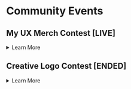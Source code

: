 # Community Events

## My UX Merch Contest **[LIVE]**

<details>
  
  <summary> Learn More </summary>  
  
Calling all designers!

Share your UX designs and swag mock ups for a chance to win UX tokens! If you have ideas for some cool UX merch, now is your chance to bring it to life. Get creative and show us your swag! 😎

**Submitting Your Entry**

To enter, share your design on Twitter using **#MyUXMerch** and tagging **[@Umee_CrossChain](https://twitter.com/Umee_CrossChain)** by **May 12th at 15:00 UTC.**

_Participants can also retweet [this post](https://twitter.com/Umee_CrossChain/status/1522272506924748802?s=20&t=P8asuh_ysfeiWr01hG00ow) (optional) for an additional chance to win._

**Rewards Structure**

- 1st Place: 2,500 UX
- 2nd Place: 1,500 UX each
- Runner Ups (3): 500 UX each
- Random Participants who also retweet (5): 200 UX each
  _Winners will be tagged on Twitter by **May 17th** with instructions to receive their rewards._

**Sample Ideas**

- T-shirts
- Stickers
- Socks
- Hats
- Hoodies
- Beanies
- Sunglasses
- Koozies
- Stuffed animals / toys
- Mugs
- _Any other swag you can think of!_

**Helpful Resources**

- [UX Branding assets](https://drive.google.com/drive/folders/1A9G2HM5RAka4FLGyVvRC4NeazpAYBh7Z?usp=sharing)
- [Sticker Mule](https://www.stickermule.com/) - sticker mockups;
- [Printful](https://www.printful.com/) - other merch mockups;

**Tips**

- Creativity is key;
- Engagement (likes, comments, retweets) will be heavily considered by the judges - participants are encouraged to share their submissions in the **#marketing** channel on the [UX Discord server](https://discord.gg/uxchain) to get additional exposure;
- Keep it real - mockups that can easily be brought to life are more desirable than far-out ones.

**Rules**

- By submitting your work, you grant UX permission to use your design on future marketing campaigns;
- Must be following **[@Umee_CrossChain](https://twitter.com/Umee_CrossChain)** to be eligible to win;
- Participants can enter as many times as they’d like, but can only win once;
- All submissions must be your own original work;
- All submissions must be shared by **May 12th at 15:00 UTC.**

**Good luck!**

  </details>
  
  
## Creative Logo Contest [ENDED]

<details>
<summary> Learn More </summary>

**Skills Required:** _Creativity_

**Experience:** _Beginner_

In honor of UX’s rebranding, we invite you to participate in UX’s Creative Logo Contest! Get to know our new logo, colors, and of course Adora, our new mascot. Let’s get into the details and see who can create something cool. 😎

**TL; DR**

Recreate the new UX logo in your own style and share it on Twitter using **#MyUXLogo** and tagging **[@Umee_CrossChain](https://twitter.com/Umee_CrossChain)** by March 11, 2022 @ 15:00 UTC for a chance to win UX tokens!

**Details**

Creativity is key! The more out of the box, the better! As long as your submission(s) involves a creative twist on the new UX logo, you will be eligible to win. Here are some ideas of different mediums you can recreate the UX logo in:

- Drawings
- Pantings
- Grahic Design/Photoshop
- Collages (Digital or handmade)
- Woodwork
- Baked Goods
- ASCII Art
- Resin Art
- And anything else you can think of!

**Winners will be selected by the UX team based on:**

- Creativity
- Quality
- Popularity (likes, comments, retweets)

_Hint: to get more exposure on your submission you can share it in the [#designers](https://discord.gg/uxchain) channel on the UX Discord server._

Still want to participate but don’t think of yourself as a creative? Not to worry! You’re still eligible to win UX rewards by retweeting this [tweet](https://twitter.com/Umee_CrossChain/status/1499067194340167680?s=20&t=xldgypQozqj2BKcDgE61lw).

**How To Enter**

- Recreate the UX logo in your own style
- Share an image/gif/video of your creation on Twitter and tag **[@Umee_CrossChain](https://twitter.com/Umee_CrossChain)** in the post with **#MyUXLogo** by March 11 @ 15:00 UTC

**Resources**

- [Branding assets](https://drive.google.com/drive/folders/1A9G2HM5RAka4FLGyVvRC4NeazpAYBh7Z?usp=sharing)
- [Website](https://umee.cc/)
- [Web App](https://app.umee.cc/#/)

**Rewards**

- 1st Place - 2,000 UX
- 2nd Place - 1,500 UX
- 3rd Place - 1,000 UX
- 10 random people who retweet the original post will receive 250 UX each

_Winners will be announced on Twitter, and given instructions on how to receive their rewards. Rewards will be claimable on March 16th, 2022._

**Rules**

- Participants must be following **[@Umee_CrossChain](https://twitter.com/Umee_CrossChain)** to win
- Entries must tag **[@Umee_CrossChain](https://twitter.com/Umee_CrossChain)** and use **#MyUXLogo** and be shared before March 11 @ 15:00 UTC in order to be considered valid
- Participants are welcome to submit as many entries as they’d like, as long as they are all original
- The level of engagement (likes, comments, retweets) a submission has will be taken into consideration by judges, so be sure to share your post with friends
- Winners will be selected by March 16th, 2022 at the UX team’s discretion

**Good luck!**

</details>

